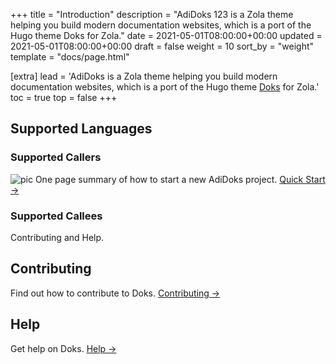 +++
title = "Introduction"
description = "AdiDoks 123 is a Zola theme helping you build modern documentation websites, which is a port of the Hugo theme Doks for Zola."
date = 2021-05-01T08:00:00+00:00
updated = 2021-05-01T08:00:00+00:00
draft = false
weight = 10
sort_by = "weight"
template = "docs/page.html"

[extra]
lead = 'AdiDoks is a Zola theme helping you build modern documentation websites, which is a port of the Hugo theme <a href="https://github.com/h-enk/doks">Doks</a> for Zola.'
toc = true
top = false
+++

## Supported Languages

### Supported Callers

![pic](../../lang_cs_128.png)
One page summary of how to start a new AdiDoks project. [Quick Start →](../quick-start/)

### Supported Callees

Contributing and Help.

## Contributing

Find out how to contribute to Doks. [Contributing →](../../contributing/how-to-contribute/)

## Help

Get help on Doks. [Help →](../../help/faq/)
